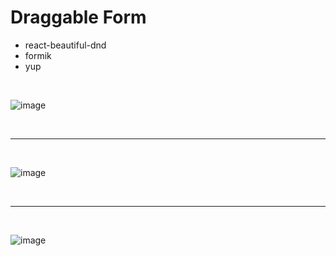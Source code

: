 # Draggable Form

- react-beautiful-dnd
- formik
- yup

<br />

![image](https://user-images.githubusercontent.com/76871403/236663436-56d1c314-0d47-4c26-bc4c-bb6fc34e00fe.png)

<br/>
<hr/>
<br/>

![image](https://user-images.githubusercontent.com/76871403/236663536-dbecc000-0a62-4271-9666-bb40642a2b23.png)

<br/>
<hr/>
<br/>

![image](https://user-images.githubusercontent.com/76871403/236663638-2758d5af-1ca3-454e-a019-967eee303234.png)

